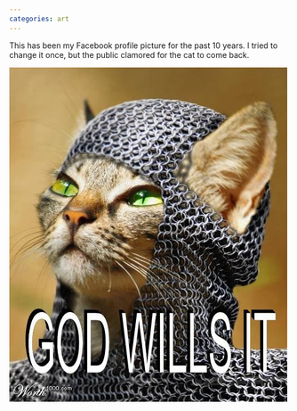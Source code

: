 ```yaml
---
categories: art
---
```


This has been my Facebook profile picture for the past 10 years. I tried to change it once, but the public clamored for the cat to come back.

![crusadercat](https://raw.githubusercontent.com/muneer78/muneer78.github.io/master/images/crusadercat.jpg) 
